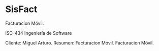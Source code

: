 # SisFact
Facturacion Móvil.

ISC-434 Ingeniería de Software

Cliente: Miguel Arturo. Resumen: Facturacion Móvil. Facturacion Móvil.
